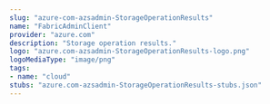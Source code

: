 ```yaml
---
slug: "azure-com-azsadmin-StorageOperationResults"
name: "FabricAdminClient"
provider: "azure.com"
description: "Storage operation results."
logo: "azure.com-azsadmin-StorageOperationResults-logo.png"
logoMediaType: "image/png"
tags:
- name: "cloud"
stubs: "azure.com-azsadmin-StorageOperationResults-stubs.json"
---
```

